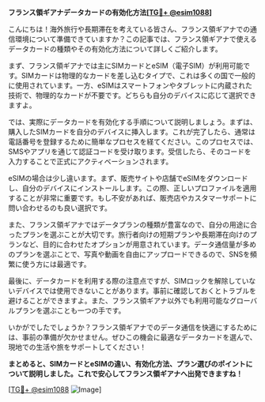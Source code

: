 **フランス領ギアナデータカードの有効化方法[[TG💪+ @esim1088](https://t.me/s/esim1088)]**

こんにちは！海外旅行や長期滞在を考えている皆さん、フランス領ギアナでの通信環境について準備できていますか？この記事では、フランス領ギアナで使えるデータカードの種類やその有効化方法について詳しくご紹介します。

まず、フランス領ギアナでは主にSIMカードとeSIM（電子SIM）が利用可能です。SIMカードは物理的なカードを差し込むタイプで、これは多くの国で一般的に使用されています。一方、eSIMはスマートフォンやタブレットに内蔵された技術で、物理的なカードが不要です。どちらも自分のデバイスに応じて選択できますよ。

では、実際にデータカードを有効化する手順について説明しましょう。まずは、購入したSIMカードを自分のデバイスに挿入します。これが完了したら、通常は電話番号を登録するために簡単なプロセスを経てください。このプロセスでは、SMSやアプリを通じて認証コードを受け取ります。受信したら、そのコードを入力することで正式にアクティベーションされます。

eSIMの場合は少し違います。まず、販売サイトや店舗でeSIMをダウンロードし、自分のデバイスにインストールします。この際、正しいプロファイルを適用することが非常に重要です。もし不安があれば、販売店やカスタマーサポートに問い合わせるのも良い選択です。

また、フランス領ギアナではデータプランの種類が豊富なので、自分の用途に合ったプランを選ぶことが大切です。旅行者向けの短期プランや長期滞在向けのプランなど、目的に合わせたオプションが用意されています。データ通信量が多めのプランを選ぶことで、写真や動画を自由にアップロードできるので、SNSを頻繁に使う方には最適です。

最後に、データカードを利用する際の注意点ですが、SIMロックを解除していないデバイスでは使用できないことがあります。事前に確認しておくとトラブルを避けることができますよ。また、フランス領ギアナ以外でも利用可能なグローバルプランを選ぶことも一つの手です。

いかがでしたでしょうか？フランス領ギアナでのデータ通信を快適にするためには、事前の準備が欠かせません。ぜひこの機会に最適なデータカードを選んで、現地での生活や旅をサポートしてください！

**まとめると、SIMカードとeSIMの違い、有効化方法、プラン選びのポイントについて説明しました。これで安心してフランス領ギアナへ出発できますね！**

[[TG💪+ @esim1088](https://t.me/s/esim1088) ![Image](https://i.postimg.cc/Y0z9fWf4/image.png)]